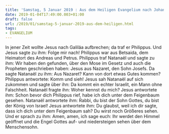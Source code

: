 ```yaml
---
title: 'Samstag, 5 Januar 2019 : Aus dem Heiligen Evangelium nach Johannes - Joh 1,43-51.'
date: 2019-01-04T17:49:00.003+01:00
draft: false
url: /2019/01/samstag-5-januar-2019-aus-dem-heiligen.html
tags: 
- EVANGELIUM
---
```


In jener Zeit wollte Jesus nach Galiläa aufbrechen; da traf er Philippus. Und Jesus sagte zu ihm: Folge mir nach! Philippus war aus Betsaida, dem Heimatort des Andreas und Petrus. Philippus traf Natanaël und sagte zu ihm: Wir haben den gefunden, über den Mose im Gesetz und auch die Propheten geschrieben haben: Jesus aus Nazaret, den Sohn Josefs. Da sagte Natanaël zu ihm: Aus Nazaret? Kann von dort etwas Gutes kommen? Philippus antwortete: Komm und sieh! Jesus sah Natanaël auf sich zukommen und sagte über ihn: Da kommt ein echter Israelit, ein Mann ohne Falschheit. Natanaël fragte ihn: Woher kennst du mich? Jesus antwortete ihm: Schon bevor dich Philippus rief, habe ich dich unter dem Feigenbaum gesehen. Natanaël antwortete ihm: Rabbi, du bist der Sohn Gottes, du bist der König von Israel! Jesus antwortete ihm: Du glaubst, weil ich dir sagte, dass ich dich unter dem Feigenbaum sah? Du wirst noch Größeres sehen. Und er sprach zu ihm: Amen, amen, ich sage euch: Ihr werdet den Himmel geöffnet und die Engel Gottes auf- und niedersteigen sehen über dem Menschensohn.